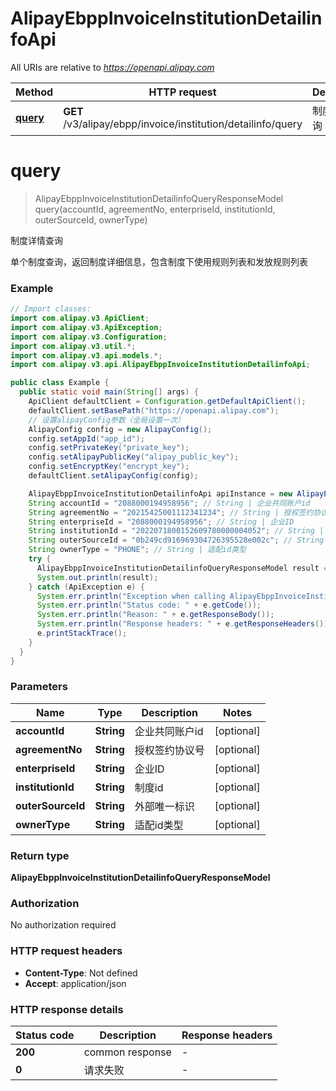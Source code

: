 # AlipayEbppInvoiceInstitutionDetailinfoApi

All URIs are relative to *https://openapi.alipay.com*

| Method | HTTP request | Description |
|------------- | ------------- | -------------|
| [**query**](AlipayEbppInvoiceInstitutionDetailinfoApi.md#query) | **GET** /v3/alipay/ebpp/invoice/institution/detailinfo/query | 制度详情查询 |


<a name="query"></a>
# **query**
> AlipayEbppInvoiceInstitutionDetailinfoQueryResponseModel query(accountId, agreementNo, enterpriseId, institutionId, outerSourceId, ownerType)

制度详情查询

单个制度查询，返回制度详细信息，包含制度下使用规则列表和发放规则列表

### Example
```java
// Import classes:
import com.alipay.v3.ApiClient;
import com.alipay.v3.ApiException;
import com.alipay.v3.Configuration;
import com.alipay.v3.util.*;
import com.alipay.v3.api.models.*;
import com.alipay.v3.api.AlipayEbppInvoiceInstitutionDetailinfoApi;

public class Example {
  public static void main(String[] args) {
    ApiClient defaultClient = Configuration.getDefaultApiClient();
    defaultClient.setBasePath("https://openapi.alipay.com");
    // 设置alipayConfig参数（全局设置一次）
    AlipayConfig config = new AlipayConfig();
    config.setAppId("app_id");
    config.setPrivateKey("private_key");
    config.setAlipayPublicKey("alipay_public_key");
    config.setEncryptKey("encrypt_key");
    defaultClient.setAlipayConfig(config);

    AlipayEbppInvoiceInstitutionDetailinfoApi apiInstance = new AlipayEbppInvoiceInstitutionDetailinfoApi(defaultClient);
    String accountId = "2088000194958956"; // String | 企业共同账户id
    String agreementNo = "20215425001112341234"; // String | 授权签约协议号
    String enterpriseId = "2088000194958956"; // String | 企业ID
    String institutionId = "2022071800152609780000004052"; // String | 制度id
    String outerSourceId = "0b249cd916969304726395528e002c"; // String | 外部唯一标识
    String ownerType = "PHONE"; // String | 适配id类型
    try {
      AlipayEbppInvoiceInstitutionDetailinfoQueryResponseModel result = apiInstance.query(accountId, agreementNo, enterpriseId, institutionId, outerSourceId, ownerType);
      System.out.println(result);
    } catch (ApiException e) {
      System.err.println("Exception when calling AlipayEbppInvoiceInstitutionDetailinfoApi#query");
      System.err.println("Status code: " + e.getCode());
      System.err.println("Reason: " + e.getResponseBody());
      System.err.println("Response headers: " + e.getResponseHeaders());
      e.printStackTrace();
    }
  }
}
```

### Parameters

| Name | Type | Description  | Notes |
|------------- | ------------- | ------------- | -------------|
| **accountId** | **String**| 企业共同账户id | [optional] |
| **agreementNo** | **String**| 授权签约协议号 | [optional] |
| **enterpriseId** | **String**| 企业ID | [optional] |
| **institutionId** | **String**| 制度id | [optional] |
| **outerSourceId** | **String**| 外部唯一标识 | [optional] |
| **ownerType** | **String**| 适配id类型 | [optional] |

### Return type

**AlipayEbppInvoiceInstitutionDetailinfoQueryResponseModel**

### Authorization

No authorization required

### HTTP request headers

 - **Content-Type**: Not defined
 - **Accept**: application/json

### HTTP response details
| Status code | Description | Response headers |
|-------------|-------------|------------------|
| **200** | common response |  -  |
| **0** | 请求失败 |  -  |

